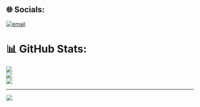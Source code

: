 

## 🌐 Socials:
[![email](https://img.shields.io/badge/Email-D14836?logo=gmail&logoColor=white)](mailto:23bcs12001@cuchd.in) 
# 📊 GitHub Stats:
![](https://github-readme-stats.vercel.app/api?username=rejwar&theme=neon&hide_border=false&include_all_commits=true&count_private=true)<br/>
![](https://nirzak-streak-stats.vercel.app/?user=rejwar&theme=neon&hide_border=false)<br/>
![](https://github-readme-stats.vercel.app/api/top-langs/?username=rejwar&theme=neon&hide_border=false&include_all_commits=true&count_private=true&layout=compact)

---
[![](https://visitcount.itsvg.in/api?id=rejwar&icon=10&color=3)](https://visitcount.itsvg.in)

<!-- Proudly created with GPRM ( https://gprm.itsvg.in ) -->
